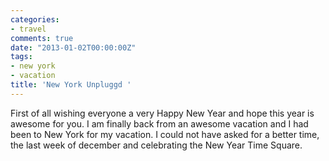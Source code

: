 ```yaml
---
categories:
- travel
comments: true
date: "2013-01-02T00:00:00Z"
tags:
- new york
- vacation
title: 'New York Unpluggd '
---
```


First of all wishing everyone a very Happy New Year and hope this year is awesome for you. I am finally back from an awesome vacation and I had been to New York for my vacation. I could not have asked for a better time, the last week of december and celebrating the New Year Time Square.
